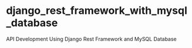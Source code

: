 # django_rest_framework_with_mysql_database
 API Development Using Django Rest Framework and MySQL Database
